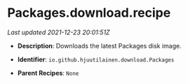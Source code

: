 # Packages.download.recipe

_Last updated 2021-12-23 20:01:51Z_

- **Description**: Downloads the latest Packages disk image.

- **Identifier**: `io.github.hjuutilainen.download.Packages`

- **Parent Recipes**: `None`
